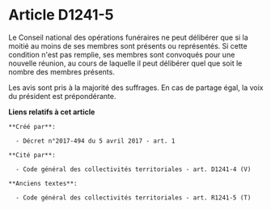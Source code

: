 # Article D1241-5

Le Conseil national des opérations funéraires ne peut délibérer que si la moitié au moins de ses membres sont présents ou
représentés. Si cette condition n'est pas remplie, ses membres sont convoqués pour une nouvelle réunion, au cours de laquelle
il peut délibérer quel que soit le nombre des membres présents.

Les avis sont pris à la majorité des suffrages. En cas de partage égal, la voix du président est prépondérante.

**Liens relatifs à cet article**

	**Créé par**:

	  - Décret n°2017-494 du 5 avril 2017 - art. 1

	**Cité par**:

	  - Code général des collectivités territoriales - art. D1241-4 (V)

	**Anciens textes**:

	  - Code général des collectivités territoriales - art. R1241-5 (T)
